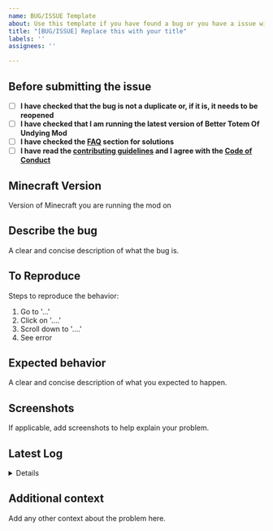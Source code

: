 ```yaml
---
name: BUG/ISSUE Template
about: Use this template if you have found a bug or you have a issue with something.
title: "[BUG/ISSUE] Replace this with your title"
labels: ''
assignees: ''

---
```


## Before submitting the issue

- [ ] **I have checked that the bug is not a duplicate or, if it is, it needs to be reopened**
- [ ] **I have checked that I am running the latest version of Better Totem Of Undying Mod**
- [ ] **I have checked the [FAQ](https://github.com/CerbonXD/BetterTotemOfUndying/blob/master/FAQ.md) section for solutions**
- [ ] **I have read the [contributing guidelines](https://github.com/CerbonXD/BetterTotemOfUndying/blob/master/CONTRIBUTING.md#issues) and I agree with the [Code of Conduct](https://github.com/CerbonXD/BetterTotemOfUndying/blob/master/CODE_OF_CONDUCT.md)**

## Minecraft Version
Version of Minecraft you are running the mod on

## Describe the bug
A clear and concise description of what the bug is.

## To Reproduce
Steps to reproduce the behavior:
1. Go to '...'
2. Click on '....'
3. Scroll down to '....'
4. See error

## Expected behavior
A clear and concise description of what you expected to happen.

## Screenshots
If applicable, add screenshots to help explain your problem.

## Latest Log

<details>

```
Please paste here the latest log (Open the folder where your Minecraft is installed and search for "logs" foder, open latest.log and paste it's content here). 
```

</details>

## Additional context
Add any other context about the problem here.
